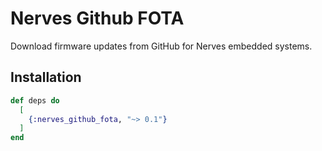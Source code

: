 # Nerves Github FOTA

Download firmware updates from GitHub for Nerves embedded systems.

## Installation

```elixir
def deps do
  [
    {:nerves_github_fota, "~> 0.1"}
  ]
end
```
